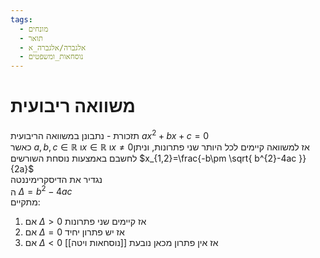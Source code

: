 ```yaml
---
tags:
  - מונחים
  - תואר
  - אלגברה/אלגברה_א
  - נוסחאות_ומשפטים
---
```

# משוואה ריבועית
תזכורת - נתבונן במשוואה הריבועית $ax^{2}+bx+c=0$  
כאשר $a,b,c\in \mathbb{R}$ ו$x \in \mathbb{R}$ ו$x\neq0$אז למשוואה קיימים לכל היותר שני פתרונות, וניתן לחשבם באמצעות נוסחת השורשים $x_{1,2}=\frac{-b\pm \sqrt{ b^{2}-4ac }}{2a}$  
נגדיר את הדיסקרימיננטה  
ה $\Delta=b^2-4ac$  
מתקיים:
1. אם $\Delta>0$ אז קיימים שני פתרונות
2. אם $\Delta=0$ אז יש פתרון יחיד
3. אם $\Delta<0$ אז אין פתרון
מכאן נובעת [[נוסחאות ויטה]]
